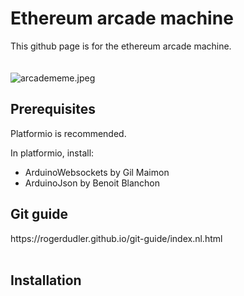 <h1>Ethereum arcade machine</h1>
This github page is for the ethereum arcade machine.
<br>
<br>
<br>
<img src="https://www.memesmonkey.com/images/memesmonkey/4b/4b2b621de652fa73f1f450950433b1b5.jpeg" alt="arcadememe.jpeg">
<h2>Prerequisites</h2>
<p>Platformio is recommended.</p>
<p>In platformio, install: </p>

<ul>
  <li>ArduinoWebsockets by Gil Maimon</li>
  <li>ArduinoJson by Benoit Blanchon</i>
</ul>


<h2>Git guide</h2>
https://rogerdudler.github.io/git-guide/index.nl.html
<br>
<br>

<h2>Installation</h2>
